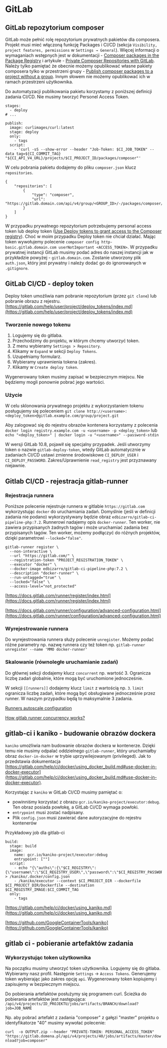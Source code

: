 # GitLab

## GitLab repozytorium composer

GitLab może pełnić rolę repozytorium prywatnych pakietów dla composera. Projekt musi mieć włączoną funkcję Packages i CI/CD (sekcja `Visibility, project features, permissions` w `Settings → General`). Więcej informacji o wymaganiach wstępnych jest w dokumentacji - [Composer packages in the Package Registry](https://docs.gitlab.com/ee/user/packages/composer_repository/) i artykule -  [Private Composer Repositories with GitLab](https://php.watch/articles/composer-gitlab-repositories). Należy tylko pamiętać że obecnie możemy opublikować własne pakiety composera tylko w przestrzeni grupy - [Publish composer packages to a project without a group](https://gitlab.com/gitlab-org/gitlab/-/issues/235467). Innym słowem nie możemy opublikować ich w ramach przestrzeni użytkownika.

Do automatyzacji publikowania pakietu korzystamy z poniższej definicji zadania CI/CD. Nie musimy tworzyć Personel Access Token.

```
stages:
  - deploy
# ...

publish:
  image: curlimages/curl:latest
  stage: deploy
  only:
    - tags
  script:
    - 'curl -sS --show-error --header "Job-Token: $CI_JOB_TOKEN" --data tag=${CI_COMMIT_TAG} "${CI_API_V4_URL}/projects/$CI_PROJECT_ID/packages/composer"'
```

W celu pobrania pakietu dodajemy do pliku `composer.json` klucz `repositories`.
```
{
    "repositories": [
        {
            "type": "composer",
            "url": "https://gitlab.domain.com/api/v4/group/<GROUP_ID>/-/packages/composer/packages.json"
        }
    ]
}
```

W przypadku prywatnego repozytorium potrzebujemy personal access token lub deploy token ([Use Deploy tokens to grant access to the Composer registry](https://gitlab.com/gitlab-org/gitlab/-/issues/240897)). Choć w moim przypadku Deploy token nie chciał działać. Mając token wywołujemy polecenie `composer config http-basic.gitlab.domain.com userNotImportant <ACCESS_TOKEN>`.
W przypadku prywatnej instancji GitLab musimy podać adres do naszej instancji jak w przykładzie powyżej - `gitlab.domain.com`.
Zostanie utworzony plik `auth.json`, który jest prywatny i należy dodać go do ignorowanych w `.gitignore`.

## GitLab CI/CD - deploy token

Deploy token umożliwia nam pobranie repozytorium (przez `git clone`) lub pobranie obrazu z rejestru.
[https://gitlab.com/help/user/project/deploy_tokens/index.md](https://gitlab.com/help/user/project/deploy_tokens/index.md)

### Tworzenie nowego tokenu

1. Logujemy się do gitlaba.
2. Przechodzimy do projektu, w którym chcemy utworzyć token.
3. Z menu wybieramy `Settings > Repository`.
4. Klikamy w `Expand` w sekcji `Deploy Tokens`.
5. Uzupełniamy formularz.
6. Wybieramy uprawnienia tokena (zakres).
7. Klikamy w `Create deploy token`.

Wygenerowany token musimy zapisać w bezpiecznym miejscu.
Nie będziemy mogli ponownie pobrać jego wartości.

### Użycie

W celu sklonowania prywatnego projektu z wykorzystaniem tokenu posługujemy się poleceniem `git clone http://<username>:<deploy_token>@gitlab.example.com/group/project.git`

Aby zalogować się do rejestru obrazów kontenera korzystamy z polecenia `docker login registry.example.com -u <username> -p <deploy_token>` lub `echo "<deploy_token>" | docker login -u "<username>" --password-stdin`

W wersji GitLab 10.8, pojawił się specjalny przypadek. Jeśli utworzymy token o nazwie `gitlab-deploy-token`, wtedy GitLab automatycznie w zadaniach CI/CD  ustawi zmienne środowiskowe `CI_DEPLOY_USER` i `CI_DEPLOY_PASSWORD`. Zakres/Uprawnienie `read_registry` jest przyznawany niejawnie.

## Gitlab CI/CD - rejestracja gitlab-runner

### Rejestracja runnera

Poniższe polecenie rejestruje runnera w gitlabie `https://gitlab.com` wykorzystując `docker` do uruchamiania zadań. Domyślnie (jeśli w definicji zadania nie podano) wykorzystywany będzie obraz `edbizarro/gitlab-ci-pipeline-php:7.2`. Runnerowi nadajemy opis `docker-runner`. Ten worker, nie zawiera przypisanych żadnych tagów i może uruchamiać zadania bez przypisanych tagów. Ten worker, możemy podłączyć do różnych projektów, dzięki parametrowi `--locked="false"`.

```
gitlab-runner register \
  --non-interactive \
  --url "https://gitlab.com/" \
  --registration-token "PROJECT_REGISTRATION_TOKEN" \
  --executor "docker" \
  --docker-image edbizarro/gitlab-ci-pipeline-php:7.2 \
  --description "docker-runner" \
  --run-untagged="true" \
  --locked="false" \
  --access-level="not_protected"
```

[https://docs.gitlab.com/runner/register/index.html](https://docs.gitlab.com/runner/register/index.html)

[https://docs.gitlab.com/runner/configuration/advanced-configuration.html](https://docs.gitlab.com/runner/configuration/advanced-configuration.html)

### Wyrejestrowanie runnera

Do wyrejestrowania runnera służy polecenie `unregister`.
Możemy podać różne parametry np. nazwę runnera czy też token np. `gitlab-runner unregister --name 'MMO docker-runner'`

### Skalowanie (równoległe uruchamianie zadań)

Do głównej sekcji dodajemy klucz `concurrent` np. wartość 3. Ogranicza liczbę zadań globalnie, które mogą być uruchomione jednocześnie.

W sekcji `[[runners]]` dodajemy klucz `limit` z wartością np. `3`.
`limit` ogranicza liczbę zadań, które mogą być obsługiwane jednocześnie przez runner.
W naszym przypadku będą to maksymalnie 3 zadania.

[Runners autoscale configuration ](https://docs.gitlab.com/runner/configuration/autoscale.html)

[How gitlab runner concurrency works?](https://stackoverflow.com/questions/54534387/how-gitlab-runner-concurrency-works)

## gitlab-ci i kaniko - budowanie obrazów dockera

`kaniko` umożliwia nam budowanie obrazów dockera w kontenerze.
Dzięki temu nie musimy odpalać oddzielnego `gitlab-runner`, który uruchamiałby obraz `docker-in-docker` w trybie uprzywilejowanym (privileged). Jak to przedstawia dokumentacja [https://gitlab.com/help/ci/docker/using_docker_build.md#use-docker-in-docker-executor](https://gitlab.com/help/ci/docker/using_docker_build.md#use-docker-in-docker-executor).

Korzystając z `kaniko` w GitLab CI/CD musimy pamiętać o:

* powinniśmy korzystać z obrazu `gcr.io/kaniko-project/executor:debug`. Ten obraz posiada powłokę, a GitLab Ci/CD wymaga powłoki.
* `entrypoint` musi zostać nadpisany.
* Plik `config.json` musi zawierać dane autoryzacyjne do rejestru kontenerów

Przykładowy job dla gitlab-ci

```
build:
  stage: build
  image:
    name: gcr.io/kaniko-project/executor:debug
    entrypoint: [""]
  script:
    - echo "{\"auths\":{\"$CI_REGISTRY\":{\"username\":\"$CI_REGISTRY_USER\",\"password\":\"$CI_REGISTRY_PASSWORD\"}}}" > /kaniko/.docker/config.json
    - /kaniko/executor --context $CI_PROJECT_DIR --dockerfile $CI_PROJECT_DIR/Dockerfile --destination $CI_REGISTRY_IMAGE:$CI_COMMIT_TAG
  only:
    - tags
```

[https://gitlab.com/help/ci/docker/using_kaniko.md](https://gitlab.com/help/ci/docker/using_kaniko.md)

[https://github.com/GoogleContainerTools/kaniko](https://github.com/GoogleContainerTools/kaniko)

## gitlab ci - pobieranie artefaktów zadania

### Wykorzystując token użytkownika

Na początku musimy utworzyć token użytkownika. Logujemy się do gitlaba. Wybieramy nasz profil.
Następnie `Settings` -> `Access Tokens`. Generujemy token wybierając jako zakres opcję `api`.
Wygenerowany token kopiujemy i zapisujemy w bezpiecznym miejscu.

Do pobierania artefaktów posłużymy się programem curl.
Ścieżka do pobierania artefaktów jest następująca:
`/api/v4/projects/ID_PROJEKTU/jobs/artifacts/BRANCH/download?job=JOB_NAME`

Np. aby pobrać artefakt z zadania "composer" z gałęzi "master" projektu o identyfikatorze "40" musimy wywołać polecenie:

`curl  -o OUTPUT.zip --header "PRIVATE-TOKEN: PERSONAL_ACCESS_TOKEN" "https://gitlab.domena.pl/api/v4/projects/40/jobs/artifacts/master/download?job=composer"`


